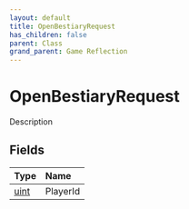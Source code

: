 ```yaml
---
layout: default
title: OpenBestiaryRequest
has_children: false
parent: Class
grand_parent: Game Reflection
---
```

# OpenBestiaryRequest
Description 

## Fields

| Type | Name |
|:----------|:--------------|
| [uint](/riftbreaker-wiki/docs/game-reflection/components/uint/) | PlayerId |

